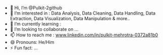 - 👋 Hi, I’m @Pulkit-2github
- 👀 I’m interested in : Data Analysis, Data Cleaning, Data Handling, Data Extraction, Data Visualization, Data Manipulation & more..
- 🌱 I’m currently learning : 
- 💞️ I’m looking to collaborate on ...
- 📫 How to reach me : www.linkedin.com/in/pulkit-mehrotra-0372a81b0
- 😄 Pronouns: He/Him
- ⚡ Fun fact: ...

<!---
Pulkit-2github/Pulkit-2github is a ✨ special ✨ repository because its `README.md` (this file) appears on your GitHub profile.
You can click the Preview link to take a look at your changes.
--->
